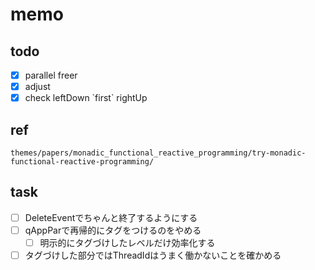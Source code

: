 memo
====

todo
----

* [x] parallel freer
* [x] adjust
* [x] check leftDown \`first\` rightUp

ref
---

```
themes/papers/monadic_functional_reactive_programming/try-monadic-functional-reactive-programming/
```
task
----

* [ ] DeleteEventでちゃんと終了するようにする
* [ ] qAppParで再帰的にタグをつけるのをやめる
	+ [ ] 明示的にタグづけしたレベルだけ効率化する
* [ ] タグづけした部分ではThreadIdはうまく働かないことを確かめる
